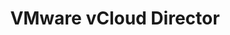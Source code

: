 ---
layout: default
title: VMware vCloud Director
nav_order: 5
has_children: true
permalink: /docs/vcloud-director
has_toc: true
---